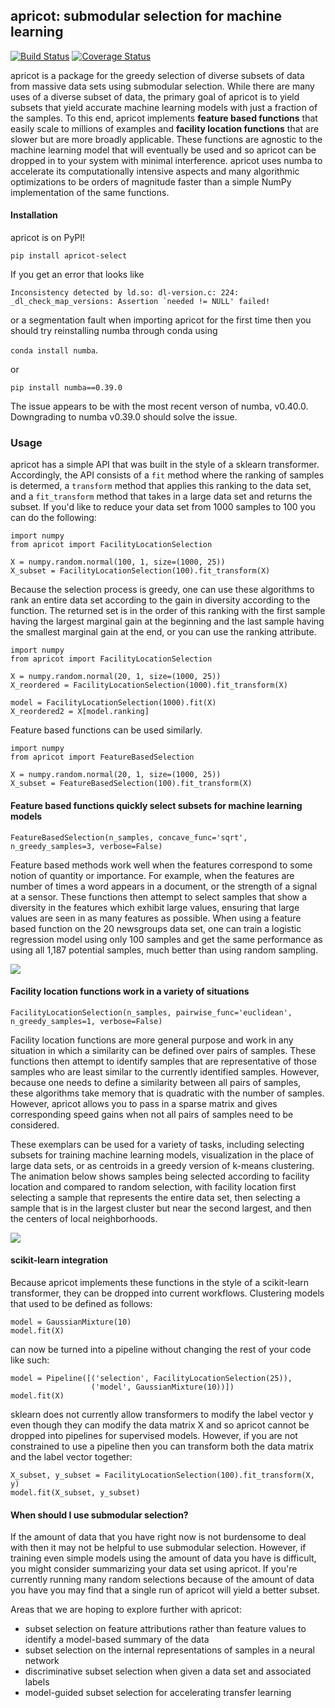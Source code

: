 ## apricot: submodular selection for machine learning

[![Build Status](https://travis-ci.org/jmschrei/apricot.svg?branch=master)](https://travis-ci.org/jmschrei/pomegranate) [![Coverage Status](https://coveralls.io/repos/github/jmschrei/apricot/badge.svg)](https://coveralls.io/github/jmschrei/apricot)

apricot is a package for the greedy selection of diverse subsets of data from massive data sets using submodular selection. While there are many uses of a diverse subset of data, the primary goal of apricot is to yield subsets that yield accurate machine learning models with just a fraction of the samples. To this end, apricot implements **feature based functions** that easily scale to millions of examples and **facility location functions** that are slower but are more broadly applicable. These functions are agnostic to the machine learning model that will eventually be used and so apricot can be dropped in to your system with minimal interference. apricot uses numba to accelerate its computationally intensive aspects and many algorithmic optimizations to be orders of magnitude faster than a simple NumPy implementation of the same functions.

#### Installation

apricot is on PyPI!

`pip install apricot-select`

If you get an error that looks like 

```Inconsistency detected by ld.so: dl-version.c: 224: _dl_check_map_versions: Assertion `needed != NULL' failed!``` 

or a segmentation fault when importing apricot for the first time then you should try reinstalling numba through conda using 

```conda install numba```.

or

```pip install numba==0.39.0```

The issue appears to be with the most recent verson of numba, v0.40.0. Downgrading to numba v0.39.0 should solve the issue. 

### Usage

apricot has a simple API that was built in the style of a sklearn transformer. Accordingly, the API consists of a `fit` method where the ranking of samples is determed, a `transform` method that applies this ranking to the data set, and a `fit_transform` method that takes in a large data set and returns the subset. If you'd like to reduce your data set from 1000 samples to 100 you can do the following:

```
import numpy
from apricot import FacilityLocationSelection

X = numpy.random.normal(100, 1, size=(1000, 25))
X_subset = FacilityLocationSelection(100).fit_transform(X)
```

Because the selection process is greedy, one can use these algorithms to rank an entire data set according to the gain in diversity according to the function. The returned set is in the order of this ranking with the first sample having the largest marginal gain at the beginning and the last sample having the smallest marginal gain at the end, or you can use the ranking attribute. 

```
import numpy
from apricot import FacilityLocationSelection

X = numpy.random.normal(20, 1, size=(1000, 25))
X_reordered = FacilityLocationSelection(1000).fit_transform(X)

model = FacilityLocationSelection(1000).fit(X)
X_reordered2 = X[model.ranking]
```

Feature based functions can be used similarly.

```
import numpy
from apricot import FeatureBasedSelection

X = numpy.random.normal(20, 1, size=(1000, 25))
X_subset = FeatureBasedSelection(100).fit_transform(X)
```

#### Feature based functions quickly select subsets for machine learning models

```FeatureBasedSelection(n_samples, concave_func='sqrt', n_greedy_samples=3, verbose=False)```

Feature based methods work well when the features correspond to some notion of quantity or importance. For example, when the features are number of times a word appears in a document, or the strength of a signal at a sensor. These functions then attempt to select samples that show a diversity in the features which exhibit large values, ensuring that large values are seen in as many features as possible. When using a feature based function on the 20 newsgroups data set, one can train a logistic regression model using only 100 samples and get the same performance as using all 1,187 potential samples, much better than using random sampling.

![](img/20newsgroups.png)

#### Facility location functions work in a variety of situations

```FacilityLocationSelection(n_samples, pairwise_func='euclidean', n_greedy_samples=1, verbose=False)```

Facility location functions are more general purpose and work in any situation in which a similarity can be defined over pairs of samples. These functions then attempt to identify samples that are representative of those samples who are least similar to the currently identified samples. However, because one needs to define a similarity between all pairs of samples, these algorithms take memory that is quadratic with the number of samples. However, apricot allows you to pass in a sparse matrix and gives corresponding speed gains when not all pairs of samples need to be considered.

These exemplars can be used for a variety of tasks, including selecting subsets for training machine learning models, visualization in the place of large data sets, or as centroids in a greedy version of k-means clustering. The animation below shows samples being selected according to facility location and compared to random selection, with facility location first selecting a sample that represents the entire data set, then selecting a sample that is in the largest cluster but near the second largest, and then the centers of local neighborhoods.

![](img/facilitylocation.gif)

#### scikit-learn integration

Because apricot implements these functions in the style of a scikit-learn transformer, they can be dropped into current workflows. Clustering models that used to be defined as follows:

```
model = GaussianMixture(10)
model.fit(X)
```

can now be turned into a pipeline without changing the rest of your code like such:

```
model = Pipeline([('selection', FacilityLocationSelection(25)),
                  ('model', GaussianMixture(10))])
model.fit(X)
```

sklearn does not currently allow transformers to modify the label vector y even though they can modify the data matrix X and so apricot cannot be dropped into pipelines for supervised models. However, if you are not constrained to use a pipeline then you can transform both the data matrix and the label vector together:

```
X_subset, y_subset = FacilityLocationSelection(100).fit_transform(X, y)
model.fit(X_subset, y_subset)
```

#### When should I use submodular selection?

If the amount of data that you have right now is not burdensome to deal with then it may not be helpful to use submodular selection. However, if training even simple models using the amount of data you have is difficult, you might consider summarizing your data set using apricot. If you're currently running many random selections because of the amount of data you have you may find that a single run of apricot will yield a better subset.

Areas that we are hoping to explore further with apricot:

* subset selection on feature attributions rather than feature values to identify a model-based summary of the data
* subset selection on the internal representations of samples in a neural network
* discriminative subset selection when given a data set and associated labels
* model-guided subset selection for accelerating transfer learning
